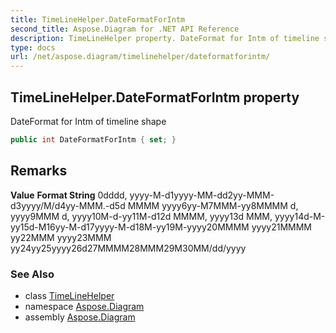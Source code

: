 ```yaml
---
title: TimeLineHelper.DateFormatForIntm
second_title: Aspose.Diagram for .NET API Reference
description: TimeLineHelper property. DateFormat for Intm of timeline shape
type: docs
url: /net/aspose.diagram/timelinehelper/dateformatforintm/
---
```

## TimeLineHelper.DateFormatForIntm property

DateFormat for Intm of timeline shape

```csharp
public int DateFormatForIntm { set; }
```

## Remarks

**Value** **Format String** 0dddd, yyyy-M-d1yyyy-MM-dd2yy-MMM-d3yyyy/M/d4yy-MMM.-d5d MMMM yyyy6yy-M7MMM-yy8MMMM d, yyyy9MMM d, yyyy10M-d-yy11M-d12d MMMM, yyyy13d MMM, yyyy14d-M-yy15d-M16yy-M-d17yyyy-M-d18M-yy19M-yyyy20MMMM yyyy21MMMM yy22MMM yyyy23MMM yy24yy25yyyy26d27MMMM28MMM29M30MM/dd/yyyy

### See Also

* class [TimeLineHelper](../)
* namespace [Aspose.Diagram](../../timelinehelper/)
* assembly [Aspose.Diagram](../../../)


